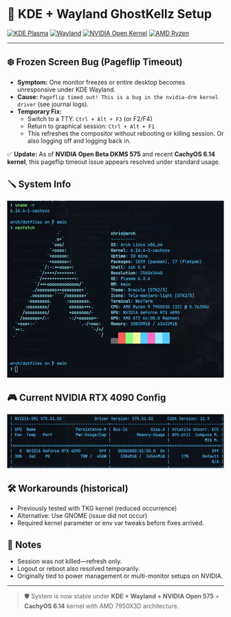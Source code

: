 # 👻  KDE + Wayland GhostKellz Setup

[![KDE Plasma](https://img.shields.io/badge/KDE-Plasma-1D99F3)](https://kde.org/plasma-desktop/) [![Wayland](https://img.shields.io/badge/Wayland-Protocol-5C6BC0)](https://wayland.freedesktop.org/) [![NVIDIA Open Kernel](https://img.shields.io/badge/NVIDIA-Open_575_DKMS-76B900)](https://github.com/NVIDIA/open-gpu-kernel-modules) [![AMD Ryzen](https://img.shields.io/badge/Ryzen-7950X3D-ED1C24)](https://www.amd.com/en/processors/ryzen)

---

## ❄️ Frozen Screen Bug (Pageflip Timeout)

- **Symptom:** One monitor freezes or entire desktop becomes unresponsive under KDE Wayland.
- **Cause:** `Pageflip timed out! This is a bug in the nvidia-drm kernel driver` (see journal logs).
- **Temporary Fix:**
  - Switch to a TTY: `Ctrl + Alt + F3` (or F2/F4)
  - Return to graphical session: `Ctrl + Alt + F1`
  - This refreshes the compositor without rebooting or killing session. Or also logging off and logging back in.

✅ **Update:** As of **NVIDIA Open Beta DKMS 575** and recent **CachyOS 6.14 kernel**, this pageflip timeout issue appears resolved under standard usage.

## 🪛 System Info

![System Info](../assets/CK-Arch-System.png)

## 🎮 Current NVIDIA RTX 4090 Config

![NVIDIA Config](../assets/NVIDIA_RTX-4090-config.png)

## 🛠️ Workarounds (historical)
- Previously tested with TKG kernel (reduced occurrence)
- Alternative: Use GNOME (issue did not occur)
- Required kernel parameter or env var tweaks before fixes arrived.

## 📎 Notes
- Session was not killed—refresh only.
- Logout or reboot also resolved temporarily.
- Originally tied to power management or multi-monitor setups on NVIDIA.

---

> 🛡️ System is now stable under **KDE + Wayland + NVIDIA Open 575** + **CachyOS 6.14** kernel with AMD 7950X3D architecture.

